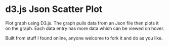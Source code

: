 d3.js Json Scatter Plot
==

Plot graph using D3.js. 
The graph pulls data from an Json file then plots it on the graph. 
Each data entry has more data which can be viewed on hover.

Built from stuff I found online, anyone welcome to fork it and do as you like.
